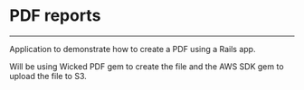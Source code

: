# PDF reports

--------------

Application to demonstrate how to create a PDF using a Rails app.

Will be using Wicked PDF gem to create the file and the AWS SDK gem to upload the file to S3.
